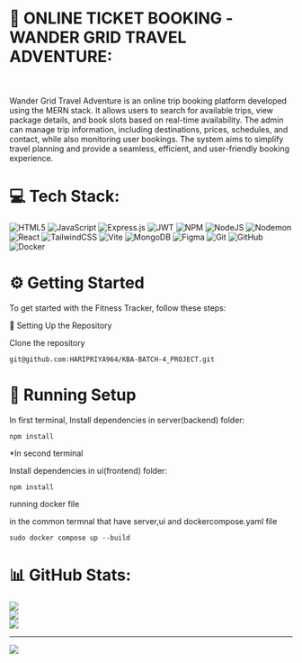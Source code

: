 # 💫 ONLINE TICKET BOOKING -WANDER GRID TRAVEL ADVENTURE:
<br><br>Wander Grid Travel Adventure is an online trip booking platform developed using the MERN stack. It allows users to search for available trips, view package details, and book slots based on real-time availability. The admin can manage trip information, including destinations, prices, schedules, and contact, while also monitoring user bookings. The system aims to simplify travel planning and provide a seamless, efficient, and user-friendly booking experience.


# 💻 Tech Stack:
![HTML5](https://img.shields.io/badge/html5-%23E34F26.svg?style=for-the-badge&logo=html5&logoColor=white) ![JavaScript](https://img.shields.io/badge/javascript-%23323330.svg?style=for-the-badge&logo=javascript&logoColor=%23F7DF1E) ![Express.js](https://img.shields.io/badge/express.js-%23404d59.svg?style=for-the-badge&logo=express&logoColor=%2361DAFB) ![JWT](https://img.shields.io/badge/JWT-black?style=for-the-badge&logo=JSON%20web%20tokens) ![NPM](https://img.shields.io/badge/NPM-%23CB3837.svg?style=for-the-badge&logo=npm&logoColor=white) ![NodeJS](https://img.shields.io/badge/node.js-6DA55F?style=for-the-badge&logo=node.js&logoColor=white) ![Nodemon](https://img.shields.io/badge/NODEMON-%23323330.svg?style=for-the-badge&logo=nodemon&logoColor=%BBDEAD) ![React](https://img.shields.io/badge/react-%2320232a.svg?style=for-the-badge&logo=react&logoColor=%2361DAFB) ![TailwindCSS](https://img.shields.io/badge/tailwindcss-%2338B2AC.svg?style=for-the-badge&logo=tailwind-css&logoColor=white) ![Vite](https://img.shields.io/badge/vite-%23646CFF.svg?style=for-the-badge&logo=vite&logoColor=white) ![MongoDB](https://img.shields.io/badge/MongoDB-%234ea94b.svg?style=for-the-badge&logo=mongodb&logoColor=white) ![Figma](https://img.shields.io/badge/figma-%23F24E1E.svg?style=for-the-badge&logo=figma&logoColor=white) ![Git](https://img.shields.io/badge/git-%23F05033.svg?style=for-the-badge&logo=git&logoColor=white) ![GitHub](https://img.shields.io/badge/github-%23121011.svg?style=for-the-badge&logo=github&logoColor=white) ![Docker](https://img.shields.io/badge/docker-%230db7ed.svg?style=for-the-badge&logo=docker&logoColor=white)


# ⚙️ Getting Started

To get started with the Fitness Tracker, follow these steps:

🚀 Setting Up the Repository

Clone the repository
```
git@github.com:HARIPRIYA964/KBA-BATCH-4_PROJECT.git
```
# 🔧 Running Setup

In first terminal,
Install dependencies in server(backend) folder:
```
npm install
```
*In second terminal

Install dependencies in ui(frontend) folder:
```
npm install
```
running docker file


in the common termnal that have server,ui and dockercompose.yaml file
```
sudo docker compose up --build

```


# 📊 GitHub Stats:
![](https://github-readme-stats.vercel.app/api?username=HARIPRIYA964&theme=dark&hide_border=false&include_all_commits=false&count_private=false)<br/>
![](https://nirzak-streak-stats.vercel.app/?user=HARIPRIYA964&theme=dark&hide_border=false)<br/>
![](https://github-readme-stats.vercel.app/api/top-langs/?username=HARIPRIYA964&theme=dark&hide_border=false&include_all_commits=false&count_private=false&layout=compact)

---
[![](https://visitcount.itsvg.in/api?id=HARIPRIYA964&icon=0&color=0)](https://visitcount.itsvg.in)

